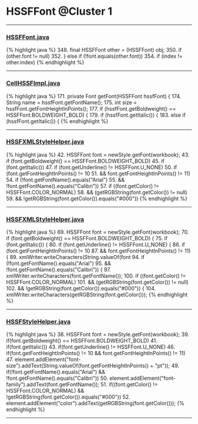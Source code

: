 # HSSFFont @Cluster 1

***

### [HSSFFont.java](https://searchcode.com/codesearch/view/97401500/)
{% highlight java %}
348. final HSSFFont other = (HSSFFont) obj;
350.   if (other.font != null)
352. } else if (!font.equals(other.font))
354. if (index != other.index)
{% endhighlight %}

***

### [CellHSSFImpl.java](https://searchcode.com/codesearch/view/72854667/)
{% highlight java %}
171. private Font getFont(HSSFFont hssfFont) {
174.         String name = hssfFont.getFontName();
175.         int size = hssfFont.getFontHeightInPoints();
177.         if (hssfFont.getBoldweight() == HSSFFont.BOLDWEIGHT_BOLD) {
179.             if (hssfFont.getItalic()) {
183.         else if (hssfFont.getItalic()) {
{% endhighlight %}

***

### [HSSFXMLStyleHelper.java](https://searchcode.com/codesearch/view/110498463/)
{% highlight java %}
42. HSSFFont font = newStyle.getFont(workbook);
43. if (font.getBoldweight() == HSSFFont.BOLDWEIGHT_BOLD)
45. if (font.getItalic())
47. if (font.getUnderline() != HSSFFont.U_NONE)
50. if (font.getFontHeightInPoints() != 10
51.     && font.getFontHeightInPoints() != 11)
54. if (!font.getFontName().equals("Arial")
55.     && !font.getFontName().equals("Calibri"))
57. if ((font.getColor() != HSSFFont.COLOR_NORMAL)
58.     && (getRGBString(font.getColor()) != null)
59.     && !getRGBString(font.getColor()).equals("#000"))
{% endhighlight %}

***

### [HSSFXMLStyleHelper.java](https://searchcode.com/codesearch/view/110498463/)
{% highlight java %}
69. HSSFFont font = newStyle.getFont(workbook);
70. if (font.getBoldweight() == HSSFFont.BOLDWEIGHT_BOLD) {
75. if (font.getItalic()) {
80. if (font.getUnderline() != HSSFFont.U_NONE) {
86. if (font.getFontHeightInPoints() != 10
87.     && font.getFontHeightInPoints() != 11) {
89.   xmlWriter.writeCharacters(String.valueOf(font
94. if (!font.getFontName().equals("Arial")
95.     && !font.getFontName().equals("Calibri")) {
97.   xmlWriter.writeCharacters(font.getFontName());
100. if ((font.getColor() != HSSFFont.COLOR_NORMAL)
101.     && (getRGBString(font.getColor()) != null)
102.     && !getRGBString(font.getColor()).equals("#000")) {
104.   xmlWriter.writeCharacters(getRGBString(font.getColor()));
{% endhighlight %}

***

### [HSSFStyleHelper.java](https://searchcode.com/codesearch/view/112283811/)
{% highlight java %}
38. HSSFFont font = newStyle.getFont(workbook);
39. if(font.getBoldweight() == HSSFFont.BOLDWEIGHT_BOLD)
41. if(font.getItalic())
43. if(font.getUnderline() != HSSFFont.U_NONE)
46. if(font.getFontHeightInPoints() != 10 && font.getFontHeightInPoints() != 11)
47.   element.addElement("font-size").addText(String.valueOf(font.getFontHeightInPoints() + "pt"));
49. if(!font.getFontName().equals("Arial") && !font.getFontName().equals("Calibri"))
50.   element.addElement("font-family").addText(font.getFontName());
51. if((font.getColor() != HSSFFont.COLOR_NORMAL) && !getRGBString(font.getColor()).equals("#000"))
52.   element.addElement("color").addText(getRGBString(font.getColor()));
{% endhighlight %}

***

